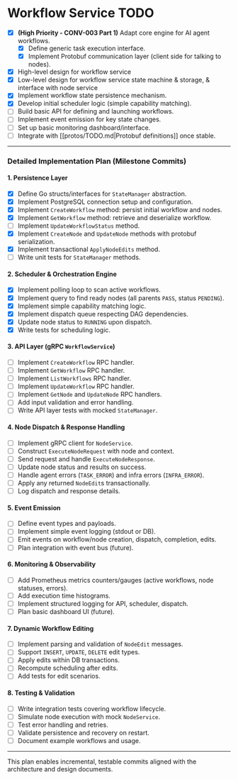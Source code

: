 # Workflow Service TODO

*   [x] **(High Priority - CONV-003 Part 1)** Adapt core engine for AI agent workflows.
    *   [x] Define generic task execution interface.
    *   [x] Implement Protobuf communication layer (client side for talking to nodes).
*   [x] High-level design for workflow service
*   [x] Low-level design for workflow service state machine & storage, & interface with node service
*   [x] Implement workflow state persistence mechanism.
*   [x] Develop initial scheduler logic (simple capability matching).
*   [ ] Build basic API for defining and launching workflows.
*   [ ] Implement event emission for key state changes.
*   [ ] Set up basic monitoring dashboard/interface.
*   [ ] Integrate with [[protos/TODO.md|Protobuf definitions]] once stable.
---

### Detailed Implementation Plan (Milestone Commits)

#### 1. Persistence Layer
- [x] Define Go structs/interfaces for `StateManager` abstraction.
- [x] Implement PostgreSQL connection setup and configuration.
- [x] Implement `CreateWorkflow` method: persist initial workflow and nodes.
- [x] Implement `GetWorkflow` method: retrieve and deserialize workflow.
- [ ] Implement `UpdateWorkflowStatus` method.
- [x] Implement `CreateNode` and `UpdateNode` methods with protobuf serialization.
- [x] Implement transactional `ApplyNodeEdits` method.
- [ ] Write unit tests for `StateManager` methods.

#### 2. Scheduler & Orchestration Engine
- [x] Implement polling loop to scan active workflows.
- [x] Implement query to find ready nodes (all parents `PASS`, status `PENDING`).
- [x] Implement simple capability matching logic.
- [x] Implement dispatch queue respecting DAG dependencies.
- [x] Update node status to `RUNNING` upon dispatch.
- [x] Write tests for scheduling logic.

#### 3. API Layer (gRPC `WorkflowService`)
- [ ] Implement `CreateWorkflow` RPC handler.
- [ ] Implement `GetWorkflow` RPC handler.
- [ ] Implement `ListWorkflows` RPC handler.
- [ ] Implement `UpdateWorkflow` RPC handler.
- [ ] Implement `GetNode` and `UpdateNode` RPC handlers.
- [ ] Add input validation and error handling.
- [ ] Write API layer tests with mocked `StateManager`.

#### 4. Node Dispatch & Response Handling
- [ ] Implement gRPC client for `NodeService`.
- [ ] Construct `ExecuteNodeRequest` with node and context.
- [ ] Send request and handle `ExecuteNodeResponse`.
- [ ] Update node status and results on success.
- [ ] Handle agent errors (`TASK_ERROR`) and infra errors (`INFRA_ERROR`).
- [ ] Apply any returned `NodeEdit`s transactionally.
- [ ] Log dispatch and response details.

#### 5. Event Emission
- [ ] Define event types and payloads.
- [ ] Implement simple event logging (stdout or DB).
- [ ] Emit events on workflow/node creation, dispatch, completion, edits.
- [ ] Plan integration with event bus (future).

#### 6. Monitoring & Observability
- [ ] Add Prometheus metrics counters/gauges (active workflows, node statuses, errors).
- [ ] Add execution time histograms.
- [ ] Implement structured logging for API, scheduler, dispatch.
- [ ] Plan basic dashboard UI (future).

#### 7. Dynamic Workflow Editing
- [ ] Implement parsing and validation of `NodeEdit` messages.
- [ ] Support `INSERT`, `UPDATE`, `DELETE` edit types.
- [ ] Apply edits within DB transactions.
- [ ] Recompute scheduling after edits.
- [ ] Add tests for edit scenarios.

#### 8. Testing & Validation
- [ ] Write integration tests covering workflow lifecycle.
- [ ] Simulate node execution with mock `NodeService`.
- [ ] Test error handling and retries.
- [ ] Validate persistence and recovery on restart.
- [ ] Document example workflows and usage.

---

This plan enables incremental, testable commits aligned with the architecture and design documents.
